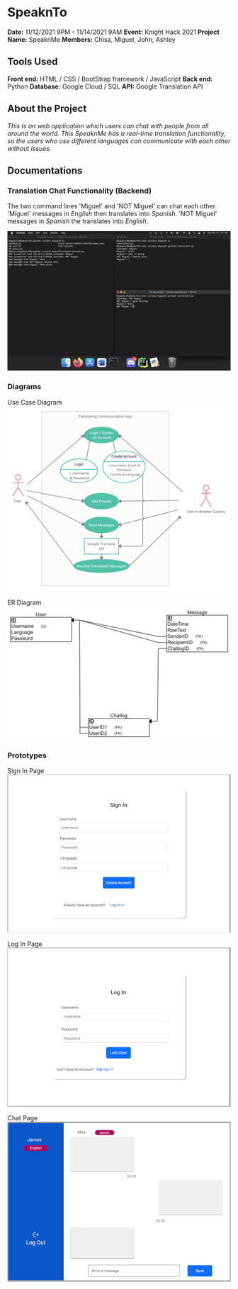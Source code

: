 # SpeaknTo

**Date:** 11/12/2021 9PM - 11/14/2021 9AM
**Event:** Knight Hack 2021
**Project Name:** SpeaknMe
**Members:** Chisa, Miguel, John, Ashley


## Tools Used

**Front end:** HTML / CSS / BootStrap framework / JavaScript
**Back end:** Python
**Database:** Google Cloud / SQL
**API:** Google Translation API

## About the Project

_This is an web application which users can chat with people from all around the world. This SpeaknMe has a real-time translation functionality, so the users who use different languages can communicate with each other without issues._

## Documentations

### Translation Chat Functionality (Backend)

The two command lines 'Miguel' and 'NOT Miguel' can chat each other.
'Miguel' messages in _English_ then translates into _Spanish_.
'NOT Miguel' messages in _Spanish_ the translates into _English_.

![Command Line](documentations/Command_Demo.png)

### Diagrams

Use Case Diagram
![Use Case Diagram](documentations/diagrams/UseCase_Diagram.jpg)

ER Diagram
![ER Diagram](documentations/diagrams/ER_Diagram.png)

### Prototypes

Sign In Page
![Sign In Page](documentations/prototypes/SignIn_Prototype.PNG)

Log In Page
![Log In Page](documentations/prototypes/LogIn_Prototype.PNG)

Chat Page
![Chat Page](documentations/prototypes/Chat_Prototype.PNG)

